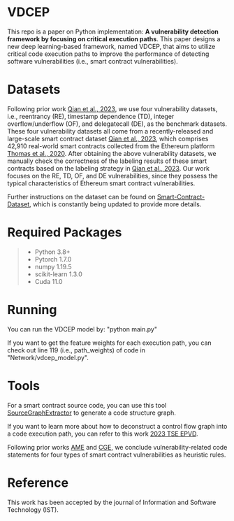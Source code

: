 # VDCEP
This repo is a paper on Python implementation: **A vulnerability detection framework by focusing on critical execution paths**. This paper designs a new deep learning-based framework, named VDCEP, that aims to utilize critical code execution paths to improve the performance of detecting software vulnerabilities (i.e., smart contract vulnerabilities).


# Datasets

Following prior work [Qian et al., 2023](https://dl.acm.org/doi/10.1145/3543507.3583367), we use four vulnerability datasets, i.e., reentrancy (RE), timestamp dependence (TD), integer overflow/underflow (OF), and delegatecall (DE), as the benchmark datasets. These four vulnerability datasets all come from a recently-released and large-scale smart contract dataset [Qian et al., 2023](https://dl.acm.org/doi/10.1145/3543507.3583367), which comprises 42,910 real-world smart contracts collected from the Ethereum platform [Thomas et al., 2020](https://ieeexplore.ieee.org/document/9284023). After obtaining the above vulnerability datasets, we manually check the correctness of the labeling results of  these smart contracts based on the labeling strategy in [Qian et al., 2023](https://dl.acm.org/doi/10.1145/3543507.3583367). Our work focuses on the RE, TD, OF, and DE vulnerabilities, since they possess the typical characteristics of Ethereum smart contract vulnerabilities.

 Further instructions on the dataset can be found on [Smart-Contract-Dataset](https://github.com/Messi-Q/Smart-Contract-Dataset), which is constantly being updated to provide more details.
 

# Required Packages
> - Python 3.8+
> - Pytorch 1.7.0
> - numpy 1.19.5
> - scikit-learn 1.3.0
> - Cuda 11.0

# Running
You can run the VDCEP model by: "python main.py"

If you want to get the feature weights for each execution path, you can check out line 119 (i.e., path_weights) of code in "Network/vdcep_model.py".

# Tools
For a smart contract source code, you can use this tool [SourceGraphExtractor](https://github.com/Messi-Q/SourceGraphExtractor) to generate a code structure graph.

If you want to learn more about how to deconstruct a control flow graph into a code execution path, you can refer to this work [2023 TSE EPVD](https://ieeexplore.ieee.org/document/10153647).

Following prior works [AME](https://www.ijcai.org/proceedings/2021/379) and [CGE](https://ieeexplore.ieee.org/abstract/document/9477066), we conclude vulnerability-related code statements for four types of smart contract vulnerabilities as heuristic rules.

# Reference
This work has been accepted by the journal of Information and Software Technology (IST). 
